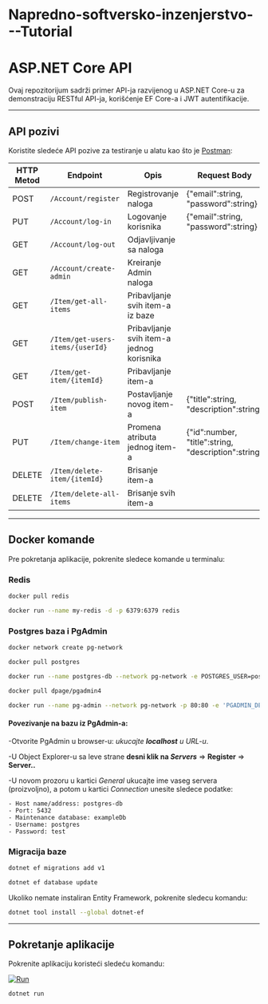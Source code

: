 # Napredno-softversko-inzenjerstvo---Tutorial

# ASP.NET Core API

Ovaj repozitorijum sadrži primer API-ja razvijenog u ASP.NET Core-u za demonstraciju RESTful API-ja, korišćenje EF Core-a i JWT autentifikacije.

---

## **API pozivi**

Koristite sledeće API pozive za testiranje u alatu kao što je [Postman](https://www.postman.com/):

| HTTP Metod | Endpoint                         | Opis										| Request Body										| HTTP headers |
|------------|----------------------------------|-------------------------------------------|---------------------------------------------------|--------------|
| POST       | `/Account/register`              | Registrovanje naloga						|{"email":string, "password":string}				|			   |
| PUT        | `/Account/log-in`                | Logovanje korisnika						|{"email":string, "password":string}				|			   |
| GET        | `/Account/log-out`               | Odjavljivanje sa naloga					|													|JWT: string   |
| GET        | `/Account/create-admin`          | Kreiranje Admin naloga					|													|			   |
| GET        | `/Item/get-all-items`            | Pribavljanje svih item-a iz baze          |													|			   |
| GET        | `/Item/get-users-items/{userId}` | Pribavljanje svih item-a jednog korisnika |													|			   |
| GET        | `/Item/get-item/{itemId}`        | Pribavljanje item-a						|													|			   |
| POST       | `/Item/publish-item`             | Postavljanje novog item-a					|{"title":string, "description":string}				|JWT: string   |
| PUT        | `/Item/change-item`				| Promena atributa jednog item-a			|{"id":number, "title":string, "description":string}|JWT: string   |
| DELETE     | `/Item/delete-item/{itemId}`     | Brisanje item-a							|													|JWT: string   |
| DELETE     | `/Item/delete-all-items`			| Brisanje svih item-a						|													|JWT: string   |

---
## **Docker komande**

Pre pokretanja aplikacije, pokrenite sledece komande u terminalu:

### **Redis**
```bash
docker pull redis
```
```bash
docker run --name my-redis -d -p 6379:6379 redis
```

### **Postgres baza i PgAdmin**
```bash
docker network create pg-network
```
```bash
docker pull postgres
```
```bash
docker run --name postgres-db --network pg-network -e POSTGRES_USER=postgres -e POSTGRES_PASSWORD=test -e POSTGRES_DB=exampleDb -p 5432:5432 -d postgres
```
```bash
docker pull dpage/pgadmin4
```
```bash
docker run --name pg-admin --network pg-network -p 80:80 -e 'PGADMIN_DEFAULT_EMAIL=user@domain.com' -e 'PGADMIN_DEFAULT_PASSWORD=password' -d dpage/pgadmin4
```
#### **Povezivanje na bazu iz PgAdmin-a:**
-Otvorite PgAdmin u browser-u: *ukucajte **localhost** u URL-u*.

-U Object Explorer-u sa leve strane **desni klik na *Servers*** => **Register** => **Server..**

-U novom prozoru u kartici *General* ukucajte ime vaseg servera (proizvoljno), a potom u kartici *Connection* unesite sledece podatke:
	
	- Host name/address: postgres-db
	- Port: 5432
	- Maintenance database: exampleDb
	- Username: postgres
	- Password: test


### **Migracija baze**
```bash
dotnet ef migrations add v1
```
```bash
dotnet ef database update
```
Ukoliko nemate instaliran Entity Framework, pokrenite sledecu komandu:
```bash
dotnet tool install --global dotnet-ef
```

---

## **Pokretanje aplikacije**

Pokrenite aplikaciju koristeći sledeću komandu:

[![Run](https://img.shields.io/badge/dotnet-run-blue?style=flat-square&logo=.net)](data:text/plain;charset=utf-8;base64,LmRvdG5ldCBydW4K)
```bash
dotnet run
